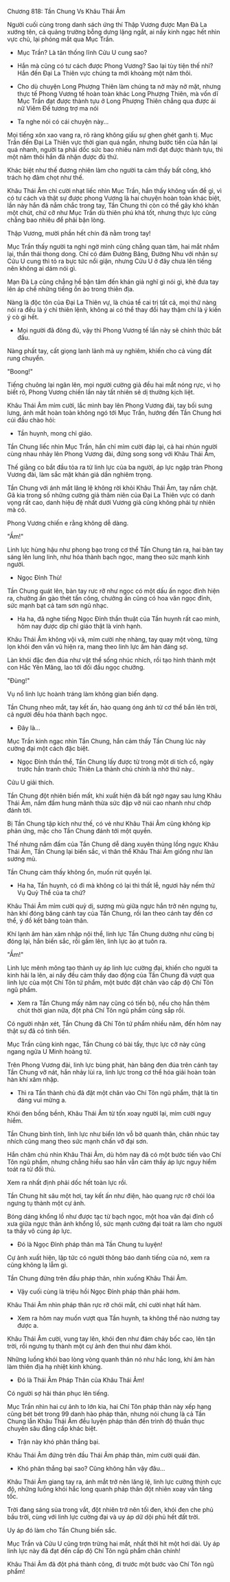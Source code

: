 




Chương 818: Tần Chung Vs Khâu Thái Âm


Người cuối cùng trong danh sách ứng thí Thập Vương được Mạn Đà La xướng tên, cả quảng trường bỗng dưng lặng ngắt, ai nấy kinh ngạc hết nhìn vực chủ, lại phóng mắt qua Mục Trần.

- Mục Trần? Là tân thống lĩnh Cửu U cung sao?

- Hắn mà cũng có tư cách được Phong Vương? Sao lại tùy tiện thế nhỉ? Hắn đến Đại La Thiên vực chúng ta mới khoảng một năm thôi.

- Cho dù chuyện Long Phượng Thiên làm chúng ta nở mày nở mặt, nhưng thực tế Phong Vương tế hoàn toàn khác Long Phượng Thiên, mà vốn dĩ Mục Trần đạt được thành tựu ở Long Phượng Thiên chẳng qua được ái nữ Viêm Đế tương trợ ma nói

- Ta nghe nói có cái chuyện này...

Mọi tiếng xôn xao vang ra, rõ ràng không giấu sự ghen ghét ganh tị. Mục Trần đến Đại La Thiên vực thời gian quá ngắn, nhưng bước tiến của hắn lại quá nhanh, người ta phải dốc sức bao nhiêu năm mới đạt được thành tựu, thì một năm thôi hắn đã nhận được đủ thứ.

Khác biệt như thế đương nhiên làm cho người ta cảm thấy bất công, khó trách họ đâm chọt như thế.

Khâu Thái Âm chỉ cười nhạt liếc nhìn Mục Trần, hắn thấy không vấn đề gì, vì có tư cách và thật sự được phong Vương là hai chuyện hoàn toàn khác biệt, lần này hắn đã nắm chắc trong tay, Tần Chung thì còn có thể gây khó khăn một chút, chứ cỡ như Mục Trần dù thiên phú khá tốt, nhưng thực lực cũng chẳng bao nhiêu để phải bận lòng.

Thập Vương, mười phần hết chín đã nằm trong tay!

Mục Trần thấy người ta nghi ngờ mình cũng chẳng quan tâm, hai mắt nhắm lại, thần thái thong dong. Chỉ có đám Đường Băng, Đường Nhu với nhân sự Cửu U cung thì tỏ ra bực tức nổi giận, nhưng Cửu U ở đây chưa lên tiếng nên không ai dám nói gì.

Mạn Đà La cũng chẳng hề bận tâm đến khán giả nghĩ gì nói gì, khẽ đưa tay lên áp chế những tiếng ồn ào trong thiên địa.

Nàng là độc tôn của Đại La Thiên vự, là chúa tể cai trị tất cả, mọi thứ nàng nói ra đều là ý chỉ thiên lệnh, không ai có thể thay đổi hay thậm chí là ý kiến ý cò gì hết.

- Mọi người đã đông đủ, vậy thì Phong Vương tế lần này sẽ chính thức bắt đầu.

Nàng phất tay, cất giọng lanh lảnh mà uy nghiêm, khiến cho cả vùng đất rung chuyển.

"Boong!"

Tiếng chuông lại ngân lên, mọi người cường giả đều hai mắt nóng rực, vì họ biết rõ, Phong Vương chiến lần này tất nhiên sẽ dị thường kịch liệt.

Khâu Thái Âm mỉm cười, lắc mình bay lên Phong Vương đài, tay bối sưng lưng, ánh mắt hoàn toàn không ngó tới Mục Trần, hướng đến Tần Chung hơi cúi đầu chào hỏi:

- Tần huynh, mong chỉ giáo.

Tần Chung liếc nhìn Mục Trần, hắn chỉ mỉm cười đáp lại, cả hai nhún người cùng nhau nhảy lên Phong Vương đài, đứng song song với Khâu Thái Âm,

Thế giằng co bắt đầu tỏa ra từ linh lực của ba người, áp lực ngập tràn Phong Vương đài, làm sắc mặt khán giả dần nghiêm trọng.

Tần Chung với ánh mắt lăng lệ không rời khỏi Khâu Thái Âm, tay nắm chặt. Gã kia trong số những cường giả thâm niên của Đại La Thiên vực có danh vọng rất cao, danh hiệu đệ nhất dưới Vương giả cũng không phải tự nhiên mà có.

Phong Vương chiến e rằng không dễ dàng.

"Ầm!"

Linh lực hùng hậu như phong bạo trong cơ thể Tần Chung tán ra, hai bàn tay sáng lên lung linh, như hóa thành bạch ngọc, mang theo sức mạnh kinh người.

- Ngọc Đỉnh Thủ!

Tần Chung quát lên, bàn tay rưc rỡ như ngọc có một dấu ấn ngọc đỉnh hiện ra, chưởng ấn gào thét tấn công, chưởng ấn cũng có hoa văn ngọc đỉnh, sức mạnh bạt cả tam sơn ngũ nhạc.

- Ha ha, đã nghe tiếng Ngọc Đỉnh thần thuật của Tần huynh rất cao minh, hôm nay được dịp chỉ giáo thật là vinh hạnh.

Khâu Thái Âm không vội vã, mỉm cười nhẹ nhàng, tay quay một vòng, từng lọn khói đen vần vũ hiện ra, mang theo linh lực âm hàn đáng sợ.

Làn khói đặc đen đúa như vật thể sống nhúc nhích, rồi tạo hình thành một con Hắc Yên Mãng, lao tới đối đầu ngọc chưởng.

"Đùng!"

Vụ nổ linh lực hoành tráng làm không gian biến dạng.

Tần Chung nheo mắt, tay kết ấn, hào quang óng ánh từ cơ thể bắn lên trời, cả người đều hóa thành bạch ngọc.

- Đây là...

Mục Trần kinh ngạc nhìn Tần Chung, hắn cảm thấy Tần Chung lúc này cường đại một cách đặc biệt.

- Ngọc Đỉnh thần thể, Tần Chung lấy được từ trong một di tích cổ, ngày trước hắn tranh chức Thiên La thành chủ chính là nhờ thứ này..

Cửu U giải thích.

Tần Chung đột nhiên biến mất, khi xuất hiện đã bất ngờ ngay sau lưng Khâu Thái Âm, nắm đấm hung mãnh thừa sức đập vỡ núi cao nhanh như chớp đánh tới.

Bị Tần Chung tập kích như thế, có vẻ như Khâu Thái Âm cũng không kịp phản ứng, mặc cho Tần Chung đánh tới một quyền.

Thế nhưng nắm đấm của Tần Chung dễ dàng xuyên thủng lồng ngực Khâu Thái Âm, Tần Chung lại biến sắc, vì thân thể Khâu Thái Âm giống như làn sương mù.

Tần Chung cảm thấy không ổn, muốn rút quyền lại.

- Ha ha, Tần huynh, có đi mà không có lại thì thất lễ, ngươi hãy nếm thử Vụ Quỷ Thể của ta chứ?

Khâu Thái Âm mỉm cười quỷ dị, sương mù giữa ngực hắn trở nên ngưng tụ, hàn khí đóng băng cánh tay của Tần Chung, rồi lan theo cánh tay đến cơ thể, ý đồ kết băng toàn thân.

Khí lạnh âm hàn xâm nhập nội thể, linh lực Tần Chung dường như cũng bị đóng lại, hắn biến sắc, rồi gầm lên, linh lực ào ạt tuôn ra.

"Ầm!"

Linh lực mênh mông tạo thành uy áp linh lực cường đại, khiến cho người ta kinh hãi la lên, ai nấy đều cảm thấy dao động của Tần Chung đã vượt qua linh lực của một Chí Tôn tứ phẩm, một bước đặt chân vào cấp độ Chí Tôn ngũ phẩm.

- Xem ra Tần Chung mấy năm nay cũng có tiến bộ, nếu cho hắn thêm chút thời gian nữa, đột phá Chí Tôn ngũ phẩm cũng sắp rồi.

Có người nhận xét, Tần Chung đã Chí Tôn tứ phẩm nhiều năm, đến hôm nay thật sự đã có tinh tiến.

Mục Trần cũng kinh ngạc, Tần Chung có bài tẩy, thực lực cỡ này cũng ngang ngửa U Minh hoàng tử.

Trên Phong Vương đài, linh lực bùng phát, hàn băng đen đúa trên cánh tay Tần Chung vỡ nát, hắn nhảy lùi ra, linh lực trong cơ thể hóa giải hoàn toàn hàn khí xâm nhập.

- Thì ra Tần thành chủ đã đặt một chân vào Chí Tôn ngũ phẩm, thật là tin đáng vui mừng a.

Khói đen bồng bềnh, Khâu Thái Âm từ tốn xoay người lại, mỉm cười nguy hiểm.

Tần Chung bình tĩnh, linh lực như biển lớn vỗ bờ quanh thân, chân nhúc tay nhích cũng mang theo sức mạnh chấn vỡ đại sơn.

Hắn chăm chú nhìn Khâu Thái Âm, dù hôm nay đã có một bước tiến vào Chí Tôn ngũ phẩm, nhưng chẳng hiểu sao hắn vẫn cảm thấy áp lực nguy hiểm toát ra từ đối thủ.

Xem ra nhất định phải dốc hết toàn lực rồi.

Tần Chung hít sâu một hơi, tay kết ấn như điện, hào quang rực rỡ chói lóa ngưng tụ thành một cự ảnh.

Bóng dáng khổng lồ như được tạc từ bạch ngọc, một hoa văn đại đỉnh cổ xưa giữa ngực thân ảnh khổng lồ, sức mạnh cường đại toát ra làm cho người ta thấy vô cùng áp lực.

- Đó là Ngọc Đỉnh pháp thân mà Tần Chung tu luyện!

Cự ảnh xuất hiện, lập tức có người thông báo danh tiếng của nó, xem ra cũng không lạ lẫm gì.

Tần Chung đứng trên đầu pháp thân, nhìn xuống Khâu Thái Âm.

- Vậy cuối cùng là triệu hồi Ngọc Đỉnh pháp thân phải hơm.

Khâu Thái Âm nhìn pháp thân rực rỡ chói mắt, chỉ cười nhạt hất hàm.

- Xem ra hôm nay muốn vượt qua Tần huynh, ta không thể nào nương tay được a.

Khâu Thái Âm cười, vung tay lên, khói đen như đám cháy bốc cao, lên tận trời, rồi ngưng tụ thành một cự ảnh đen thui như đám khói.

Những luồng khói bao lòng vòng quanh thân nó như hắc long, khí âm hàn làm thiên địa hạ nhiệt kinh khủng.

- Đó là Thái Âm Pháp Thân của Khâu Thái Âm!

Có người sợ hãi thán phục lên tiếng.

Mục Trần nhìn hai cự ảnh to lớn kia, hai Chí Tôn pháp thân này xếp hạng cũng bét bét trong 99 danh hào pháp thân, nhưng nói chung là cả Tần Chung lẫn Khâu Thái Âm đều luyện pháp thân đến trình độ thuần thục chuyên sâu đẳng cấp khác biệt.

- Trận này khó phân thắng bại.

Khâu Thái Âm đứng trên đầu Thái Âm pháp thân, mỉm cười quái đản.

- Khó phân thắng bại sao? Cũng không hẳn vậy đâu...

Khâu Thái Âm giang tay ra, ánh mắt trở nên lăng lệ, linh lực cường thịnh cực độ, những luồng khói hắc long quanh pháp thân đột nhiên xoay vần tăng tốc.

Trời đang sáng sủa trong vắt, đột nhiên trở nên tối đen, khói đen che phủ bầu trời, cùng với linh lực cường đại và uy áp dữ dội phủ hết đất trời.

Uy áp đó làm cho Tần Chung biến sắc.

Mục Trần và Cửu U cũng trợn trừng hai mắt, nhất thời hít một hơi dài. Uy áp linh lực này đã đạt đến cấp độ Chí Tôn ngũ phẩm chân chính!

Khâu Thái Âm đã đột phá thành công, đi trước một bước vào Chí Tôn ngũ phẩm!




